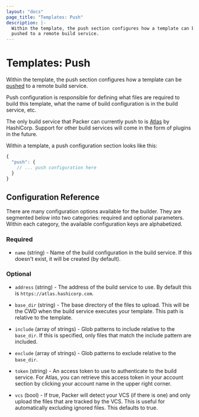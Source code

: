 ```yaml
---
layout: "docs"
page_title: "Templates: Push"
description: |-
  Within the template, the push section configures how a template can be
  pushed to a remote build service.
---
```


# Templates: Push

Within the template, the push section configures how a template can be
[pushed](/docs/command-line/push.html) to a remote build service.

Push configuration is responsible for defining what files are required
to build this template, what the name of build configuration is in the
build service, etc.

The only build service that Packer can currently push to is
[Atlas](https://atlas.hashicorp.com) by HashiCorp. Support for other build
services will come in the form of plugins in the future.

Within a template, a push configuration section looks like this:

```javascript
{
  "push": {
    // ... push configuration here
  }
}
```

## Configuration Reference

There are many configuration options available for the builder. They are
segmented below into two categories: required and optional parameters. Within
each category, the available configuration keys are alphabetized.

### Required

* `name` (string) - Name of the build configuration in the build service.
  If this doesn't exist, it will be created (by default).

### Optional

* `address` (string) - The address of the build service to use. By default
  this is `https://atlas.hashicorp.com`.

* `base_dir` (string) - The base directory of the files to upload. This
  will be the CWD when the build service executes your template. This
  path is relative to the template.

* `include` (array of strings) - Glob patterns to include relative to
  the `base_dir`. If this is specified, only files that match the include
  pattern are included.

* `exclude` (array of strings) - Glob patterns to exclude relative to
  the `base_dir`.

* `token` (string) - An access token to use to authenticate to the build
  service. For Atlas, you can retrieve this access token in your account
  section by clicking your account name in the upper right corner.

* `vcs` (bool) - If true, Packer will detect your VCS (if there is one)
  and only upload the files that are tracked by the VCS. This is useful
  for automatically excluding ignored files. This defaults to true.
